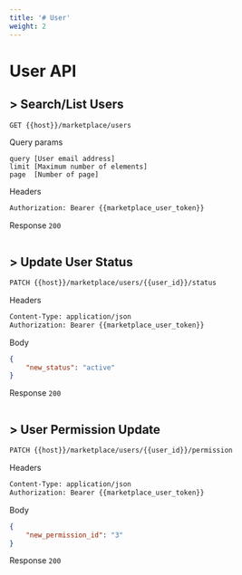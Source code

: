 ```yaml
---
title: '# User'
weight: 2
---
```


# User API

## > Search/List Users
```bash
GET {{host}}/marketplace/users
```

Query params
```text
query [User email address]
limit [Maximum number of elements]
page  [Number of page]
```

Headers
```bash
Authorization: Bearer {{marketplace_user_token}}
```

Response `200`
```json

```

## > Update User Status
```bash
PATCH {{host}}/marketplace/users/{{user_id}}/status
```

Headers
```bash
Content-Type: application/json
Authorization: Bearer {{marketplace_user_token}}
```

Body
```json
{
    "new_status": "active"
}
```

Response `200`
```bash

```

## > User Permission Update
```bash
PATCH {{host}}/marketplace/users/{{user_id}}/permission
```

Headers
```bash
Content-Type: application/json
Authorization: Bearer {{marketplace_user_token}}
```

Body
```json
{
    "new_permission_id": "3"
}
```

Response `200`
```bash

```
